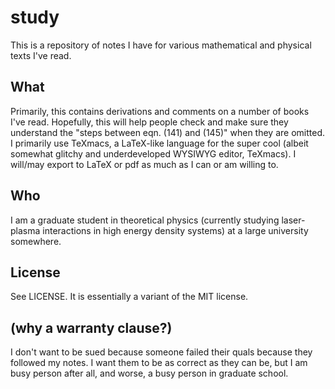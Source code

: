 study
=====

This is a repository of notes I have for various mathematical and physical texts I've read.

What
----

Primarily, this contains derivations and comments on a number of books I've read. Hopefully, this will help people check and make sure they understand the "steps between eqn. (141) and (145)" when they are omitted. I primarily use TeXmacs, a LaTeX-like language for the super cool (albeit somewhat glitchy and underdeveloped WYSIWYG editor, TeXmacs). I will/may export to LaTeX or pdf as much as I can or am willing to.

Who
---

I am a graduate student in theoretical physics (currently studying laser-plasma interactions in high energy density systems) at a large university somewhere.

License
-------

See LICENSE. It is essentially a variant of the MIT license.

(why a warranty clause?)
------------------------
I don't want to be sued because someone failed their quals because they followed my notes. I want them to be as correct as they can be, but I am busy person after all, and worse, a busy person in graduate school.
